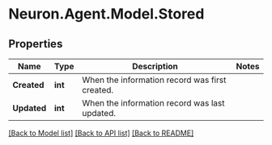 # Neuron.Agent.Model.Stored

## Properties

Name | Type | Description | Notes
------------ | ------------- | ------------- | -------------
**Created** | **int** | When the information record was first created. | 
**Updated** | **int** | When the information record was last updated. | 

[[Back to Model list]](../README.md#documentation-for-models) [[Back to API list]](../README.md#documentation-for-api-endpoints) [[Back to README]](../README.md)

